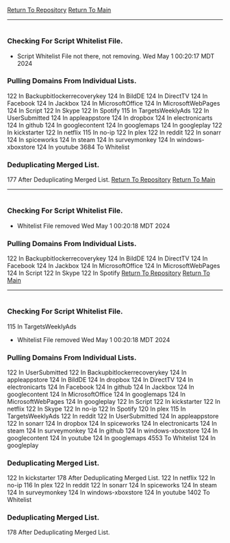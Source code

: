 [Return To Repository](https://github.com/DigitalWarrior/piholeparser/)
[Return To Main](https://github.com/DigitalWarrior/piholeparser/blob/master/RecentRunLogs/Mainlog.md)
____________________________________
# 
### Checking For Script Whitelist File.
* Script Whitelist File not there, not removing. Wed May  1 00:20:17 MDT 2024
### Pulling Domains From Individual Lists.
122 In Backupbitlockerrecoverykey
124 In BildDE
124 In DirectTV
124 In Facebook
124 In Jackbox
124 In MicrosoftOffice
124 In MicrosoftWebPages
124 In Script
122 In Skype
122 In Spotify
115 In TargetsWeeklyAds
122 In UserSubmitted
124 In appleappstore
124 In dropbox
124 In electronicarts
124 In github
124 In googlecontent
124 In googlemaps
124 In googleplay
122 In kickstarter
122 In netflix
115 In no-ip
122 In plex
122 In reddit
122 In sonarr
124 In spiceworks
124 In steam
124 In surveymonkey
124 In windows-xboxstore
124 In youtube
3684 To Whitelist
### Deduplicating Merged List.
177 After Deduplicating Merged List.
[Return To Repository](https://github.com/DigitalWarrior/piholeparser/)
[Return To Main](https://github.com/DigitalWarrior/piholeparser/blob/master/RecentRunLogs/Mainlog.md)
____________________________________
# 
### Checking For Script Whitelist File.
* Whitelist File removed Wed May  1 00:20:18 MDT 2024
### Pulling Domains From Individual Lists.
122 In Backupbitlockerrecoverykey
124 In BildDE
124 In DirectTV
124 In Facebook
124 In Jackbox
124 In MicrosoftOffice
124 In MicrosoftWebPages
124 In Script
122 In Skype
122 In Spotify
[Return To Repository](https://github.com/DigitalWarrior/piholeparser/)
[Return To Main](https://github.com/DigitalWarrior/piholeparser/blob/master/RecentRunLogs/Mainlog.md)
____________________________________
# 
### Checking For Script Whitelist File.
115 In TargetsWeeklyAds
* Whitelist File removed Wed May  1 00:20:18 MDT 2024
### Pulling Domains From Individual Lists.
122 In UserSubmitted
122 In Backupbitlockerrecoverykey
124 In appleappstore
124 In BildDE
124 In dropbox
124 In DirectTV
124 In electronicarts
124 In Facebook
124 In github
124 In Jackbox
124 In googlecontent
124 In MicrosoftOffice
124 In googlemaps
124 In MicrosoftWebPages
124 In googleplay
122 In Script
122 In kickstarter
122 In netflix
122 In Skype
122 In no-ip
122 In Spotify
120 In plex
115 In TargetsWeeklyAds
122 In reddit
122 In UserSubmitted
124 In appleappstore
122 In sonarr
124 In dropbox
124 In spiceworks
124 In electronicarts
124 In steam
124 In surveymonkey
124 In github
124 In windows-xboxstore
124 In googlecontent
124 In youtube
124 In googlemaps
4553 To Whitelist
124 In googleplay
### Deduplicating Merged List.
122 In kickstarter
178 After Deduplicating Merged List.
122 In netflix
122 In no-ip
116 In plex
122 In reddit
122 In sonarr
124 In spiceworks
124 In steam
124 In surveymonkey
124 In windows-xboxstore
124 In youtube
1402 To Whitelist
### Deduplicating Merged List.
178 After Deduplicating Merged List.
